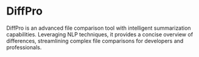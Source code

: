# DiffPro
DiffPro is an advanced file comparison tool with intelligent summarization capabilities. Leveraging NLP techniques, it provides a concise overview of differences, streamlining complex file comparisons for developers and professionals.
